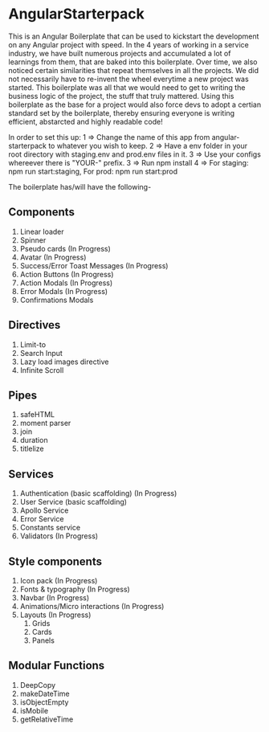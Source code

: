 # AngularStarterpack

This is an Angular Boilerplate that can be used to kickstart the development on any Angular project with speed. In the 4 years of working in a service industry, we have built numerous projects and accumulated a lot of learnings from them, that are baked into this boilerplate. Over time, we also noticed certain similarities that repeat themselves in all the projects. We did not necessarily have to re-invent the wheel everytime a new project was started. This boilerplate was all that we would need to get to writing the business logic of the project, the stuff that truly mattered. Using this boilerplate as the base for a project would also force devs to adopt a certian standard set by the boilerplate, thereby ensuring everyone is writing efficient, abstarcted and highly readable code!

In order to set this up:
1 => Change the name of this app from angular-starterpack to whatever you wish to keep.
2 => Have a env folder in your root directory with staging.env and prod.env files in it.
3 => Use your configs whereever there is "YOUR-" prefix.
3 => Run npm install
4 => For staging: npm run start:staging, For prod: npm run start:prod

The boilerplate has/will have the following- 

## Components

1. Linear loader
2. Spinner
3. Pseudo cards (In Progress)
4. Avatar (In Progress)
5. Success/Error Toast Messages (In Progress)
6. Action Buttons (In Progress)
7. Action Modals (In Progress)
8. Error Modals (In Progress)
9. Confirmations Modals

## Directives

1. Limit-to 
2. Search Input 
3. Lazy load images directive 
4. Infinite Scroll 

## Pipes

1. safeHTML 
2. moment parser 
3. join 
4. duration 
5. titlelize 

## Services

1. Authentication (basic scaffolding) (In Progress)
2. User Service (basic scaffolding)
3. Apollo Service
4. Error Service
5. Constants service
6. Validators (In Progress)

## Style components

1. Icon pack (In Progress)
2. Fonts & typography (In Progress)
3. Navbar (In Progress)
4. Animations/Micro interactions (In Progress)
5. Layouts (In Progress)
    1. Grids
    2. Cards
    3. Panels

## Modular Functions

1. DeepCopy 
2. makeDateTime 
3. isObjectEmpty
4. isMobile 
5. getRelativeTime
